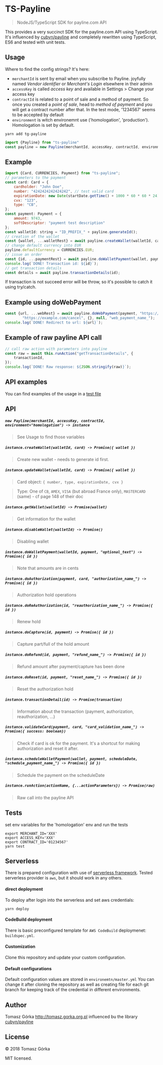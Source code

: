 # TS-Payline
> NodeJS/TypeScript SDK for payline.com API

This provides a very succinct SDK for the payline.com API using TypeScript. It's influenced by [cubyn/payline](cubyn/payline) and
completely rewritten using TypeScript, ES6 and tested with unit tests.

## Usage

Where to find the config strings? It's here:

- `merchantId` is sent by email when you subscribe to Payline. joyfully named _Vendor identifier_ or _Merchant's Login_ elsewhere in their admin
- `accessKey` is called _access key_ and available in Settings > Change your access key
- `contractId` is related to a point of sale and a method of payment. So once you created a _point of sale_, head to _method of payment_ and you will get a contract number after that. In the test mode, '1234567' seems to be accepted by default
- `environment` is witch environemnt use ('homologation', 'production'). Homologation is set by default.

```
yarn add tg-payline
```

``` javascript
import {Payline} from "ts-payline"
const payline = new Payline(merchantId, accessKey, contractId, environment)
```

## Example

``` javascript
import {Card, CURRENCIES, Payment} from "ts-payline";
// parameters to the payment
const card: Card = {
    cardholder: "John Doe",
    number: "4242424242424242", // test valid card
    expirationDate: new Date(startDate.getTime() + 1000 * 60 * 60 * 24), // experied in 1 day
    cvx: "123",
    type: "CB",
};
const payment: Payment = {
    amount: 9743,
    softDescriptor: "payment test description"
};
const walletId: string = "ID_PREFIX_" + payline.generateId();
// creation of the wallet
const {wallet, ...walletRest} = await payline.createWallet(walletId, card);
// change default currency into EUR
payline.defaultCurrency = CURRENCIES.EUR;
// issue an order
const {id, ...paymentRest} = await payline.doWalletPayment(wallet, payment, "payment_name_prefix_");
console.log(`DONE! Transaction id: ${id}`);
// get transaction details
const details = await payline.transactionDetails(id);
```

If transaction is not succeed error will be throw, so it's possible to catch it using try/catch.

## Example using doWebPayment

``` javascript
const {url, ...webRest} = await payline.doWebPayment(payment, "https://example.com/success", 
        "https://example.com/cancel", {}, null, "web_payment_name_");
console.log(`DONE! Redirect to url: ${url}`);
```

## Example of raw payline API call

``` javascript
// call raw action with parameters into payline
const raw = await this.runAction("getTransactionDetails", {
    transactionId,
});
console.log(`DONE! Raw response: ${JSON.stringify(raw)}`);
```

## API examples

You can find examples of the usage in a [test file](https://github.com/tgorka/payline/blob/master/src/payline.spec.ts)

## API

##### `new Payline(merchantId, accessKey, contractId, environment="homologation") -> instance`
> See Usage to find those variables

##### `instance.createWallet(walletId, card) -> Promise({ wallet })`
> Create new wallet - needs to generate id first.

##### `instance.updateWallet(walletId, card) -> Promise({ wallet })`
> Card object: `{ number, type, expirationDate, cvx }`

> Type: One of `CB`, `AMEX`, `VISA` (but abroad France only), `MASTERCARD` (same) - cf page 148 of their doc

##### `instance.getWallet(walletId) -> Promise(wallet)`
> Get information for the wallet

##### `instance.disableWallet(walletId) -> Promise()`
> Disabling wallet

##### `instance.doWalletPayment(walletId, payment, "optional_text") -> Promise({ id })`
> Note that amounts are in cents

##### `instance.doAuthorization(payment, card, "authorization_name_") -> Promise({ id })`
> Authorization hold operations

##### `instance.doReAuthorization(id, "reauthorization_name_") -> Promise({ id })`
> Renew hold

##### `instance.doCapture(id, payment) -> Promise({ id })`
> Capture part/full of the hold amount

##### `instance.doRefund(id, payment, "refund_name_") -> Promise({ id })`
> Refund amount after payment/capture has been done

##### `instance.doReset(id, payment, "reset_name_") -> Promise({ id })`
> Reset the authorization hold

##### `instance.transactionDetail(id) -> Promise(transaction)`
> Information about the transaction (payment, authorization, reauthorization, ...)

##### `instance.validateCard(payment, card, "card_validation_name_") -> Promise({ success: boolean})`
> Check if card is ok for the payment. It's a shortcut for making authorization and reset it after.

##### `instance.scheduleWalletPayment(wallet, payment, scheduleDate, "schedule_payment_name_") -> Promise({ id })`
> Schedule the payment on the scheduleDate

##### `instance.runAction(actionName, {...actionParameters}) -> Promise(raw)`
> Raw call into the payline API

## Tests

set env variables for the 'homologation' env and run the tests

```
export MERCHANT_ID='XXX'
export ACCESS_KEY='XXX'
export CONTRACT_ID='01234567'
yarn test
```

## Serverless

There is prepared configuration with use of [serverless framework](https://serverless.com/). 
Tested serverless provider is `aws`, but it should work in any others.

#### direct deployment
To deploy after login into the serverless and set aws credentials:

```
yarn deploy
```

#### CodeBuild deployment
There is basic preconfigured template for `AWS CodeBuild` deploymenet: `buildspec.yml`.

#### Customization
Clone this repository and update your custom configuration.

#### Default configurations
Default configuration values are stored in `environemtn/master.yml`
You can change it after cloning the repository as well as creating file for each
git branch for keeping track of the credential in different environments.

## Author
Tomasz Górka <http://tomasz.gorka.org.pl>
influenced bu the library [cubyn/payline](cubyn/payline)

## License
&copy; 2018 Tomasz Górka

MIT licensed.
